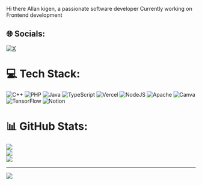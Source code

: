  Hi there  Allan kigen, a passionate software developer 
Currently working on Frontend development

## 🌐 Socials:
[![X](https://img.shields.io/badge/X-black.svg?logo=X&logoColor=white)](https://x.com/@allankybz) 

# 💻 Tech Stack:
![C++](https://img.shields.io/badge/c++-%2300599C.svg?style=for-the-badge&logo=c%2B%2B&logoColor=white) ![PHP](https://img.shields.io/badge/php-%23777BB4.svg?style=for-the-badge&logo=php&logoColor=white) ![Java](https://img.shields.io/badge/java-%23ED8B00.svg?style=for-the-badge&logo=openjdk&logoColor=white) ![TypeScript](https://img.shields.io/badge/typescript-%23007ACC.svg?style=for-the-badge&logo=typescript&logoColor=white) ![Vercel](https://img.shields.io/badge/vercel-%23000000.svg?style=for-the-badge&logo=vercel&logoColor=white) ![NodeJS](https://img.shields.io/badge/node.js-6DA55F?style=for-the-badge&logo=node.js&logoColor=white) ![Apache](https://img.shields.io/badge/apache-%23D42029.svg?style=for-the-badge&logo=apache&logoColor=white) ![Canva](https://img.shields.io/badge/Canva-%2300C4CC.svg?style=for-the-badge&logo=Canva&logoColor=white) ![TensorFlow](https://img.shields.io/badge/TensorFlow-%23FF6F00.svg?style=for-the-badge&logo=TensorFlow&logoColor=white) ![Notion](https://img.shields.io/badge/Notion-%23000000.svg?style=for-the-badge&logo=notion&logoColor=white)
# 📊 GitHub Stats:
![](https://github-readme-stats.vercel.app/api?username=Allan-pop&theme=dark&hide_border=false&include_all_commits=false&count_private=false)<br/>
![](https://nirzak-streak-stats.vercel.app/?user=Allan-pop&theme=dark&hide_border=false)<br/>
![](https://github-readme-stats.vercel.app/api/top-langs/?username=Allan-pop&theme=dark&hide_border=false&include_all_commits=false&count_private=false&layout=compact)

---
[![](https://visitcount.itsvg.in/api?id=Allan-pop&icon=0&color=0)](https://visitcount.itsvg.in)

<!-- Proudly created with GPRM ( https://gprm.itsvg.in ) -->
